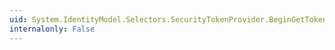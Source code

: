 ```yaml
---
uid: System.IdentityModel.Selectors.SecurityTokenProvider.BeginGetToken(System.TimeSpan,System.AsyncCallback,System.Object)
internalonly: False
---
```

